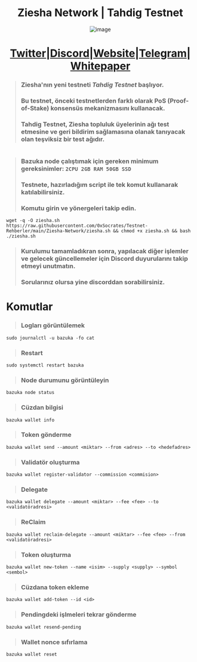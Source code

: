 <h1 align="center"> Ziesha Network | Tahdig Testnet </h1>

<div align="center">

![image](https://user-images.githubusercontent.com/108215275/230774400-08a2c51b-ee74-4884-95a9-de45d1bd8725.png)

#  [Twitter](https://twitter.com/ZieshaNetwork)|[Discord](https://discord.gg/zieshanetwork)|[Website](https://ziesha.network/)|[Telegram](https://t.me/ZieshaNetworkOfficial)|[Whitepaper](https://hackmd.io/_Sw5u2lUR9GfBV5vwtoMSQ)

</div>

> ### Ziesha'nın yeni testneti ***Tahdig***  ***Testnet*** başlıyor.
> ### Bu testnet, önceki testnetlerden farklı olarak PoS (Proof-of-Stake) konsensüs mekanizmasını kullanacak. 
> ### Tahdig Testnet, Ziesha topluluk üyelerinin ağı test etmesine ve geri bildirim sağlamasına olanak tanıyacak olan teşviksiz bir test ağıdır.
#
#
> ### Bazuka node çalıştımak için gereken minimum gereksinimler: `2CPU 2GB RAM 50GB SSD`
> ### Testnete, hazırladığım script ile tek komut kullanarak katılabilirsiniz.
> ### Komutu girin ve yönergeleri takip edin.
```
wget -q -O ziesha.sh https://raw.githubusercontent.com/0xSocrates/Testnet-Rehberler/main/Ziesha-Network/ziesha.sh && chmod +x ziesha.sh && bash ./ziesha.sh
```
> ### Kurulumu tamamladıkran sonra, yapılacak diğer işlemler ve gelecek güncellemeler için Discord duyurularını takip etmeyi unutmatın.
> ### Sorularınız olursa yine discorddan sorabilirsiniz.

# Komutlar

> ### Logları görüntülemek
```
sudo journalctl -u bazuka -fo cat
```
> ### Restart
```
sudo systemctl restart bazuka
```
> ### Node durumunu görüntüleyin
```
bazuka node status
```

> ### Cüzdan bilgisi
```
bazuka wallet info
```
> ### Token gönderme
```
bazuka wallet send --amount <miktar> --from <adres> --to <hedefadres>
```
> ### Validatör oluşturma
```
bazuka wallet register-validator --commission <commision>
```
> ###  Delegate 
```
bazuka wallet delegate --amount <miktar> --fee <fee> --to <validatöradresi>
```
> ### ReClaim
```
bazuka wallet reclaim-delegate --amount <miktar> --fee <fee> --from <validatöradresi>
```
> ### Token oluşturma
```
bazuka wallet new-token --name <isim> --supply <supply> --symbol <sembol>
```
> ### Cüzdana token ekleme
```
bazuka wallet add-token --id <id>
```
> ### Pendingdeki işlmeleri tekrar gönderme
```
bazuka wallet resend-pending
```
> ### Wallet nonce sıfırlama
```
bazuka wallet reset
```

























